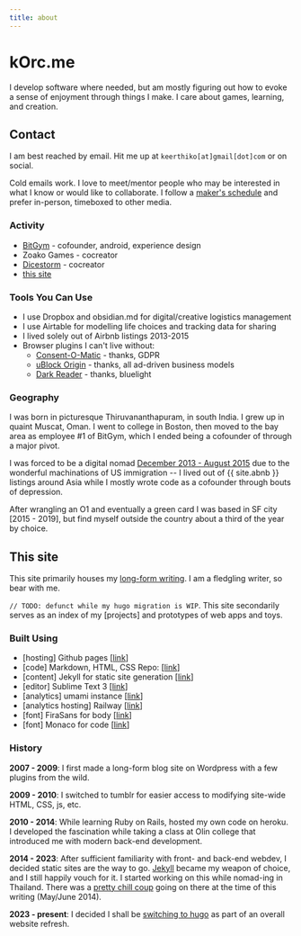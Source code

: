 ```yaml
---
title: about
---
```

# kOrc.me

I develop software where needed, but am mostly figuring out how to evoke a sense of enjoyment through things I make. I care about games, learning, and creation.

## Contact

I am best reached by email. Hit me up at `keerthiko[at]gmail[dot]com` or on social.

Cold emails work. I love to meet/mentor people who may be interested in what I know or would like to collaborate. I follow a [maker's schedule](http://paulgraham.com/makersschedule.html) and prefer in-person, timeboxed to other media.

### Activity

* [BitGym](https://www.bitgym.com) - cofounder, android, experience design
* Zoako Games - cocreator
* [Dicestorm](http://dicestormgame.com) - cocreator
* [this site](https://github.com/keerthik/keerthik.github.io/tree/hugo) 

### Tools You Can Use

* I use Dropbox and obsidian.md for digital/creative logistics management
* I use Airtable for modelling life choices and tracking data for sharing
* I lived solely out of Airbnb listings 2013-2015
* Browser plugins I can't live without:
	- [Consent-O-Matic](https://github.com/cavi-au/Consent-O-Matic) - thanks, GDPR
	- [uBlock Origin](https://github.com/gorhill/uBlock) - thanks, all ad-driven business models
	- [Dark Reader](https://github.com/darkreader/darkreader) - thanks, bluelight

### Geography
I was born in picturesque Thiruvananthapuram, in south India. I grew up in quaint Muscat, Oman. I went to college in Boston, then moved to the bay area as employee #1 of BitGym, which I ended being a cofounder of through a major pivot.

I was forced to be a digital nomad [December 2013 - August 2015](https://www.google.com/maps/d/u/0/viewer?mid=zQyPQn7ohRmA.kUSGhXjsO2xM) due to the wonderful machinations of US immigration -- I lived out of {{ site.abnb }} listings around Asia while I mostly wrote code as a cofounder through bouts of depression.

After wrangling an O1 and eventually a green card I was based in SF city [2015 - 2019], but find myself outside the country about a third of the year by choice.

## This site

This site primarily houses my [long-form writing](/essays). I am a fledgling writer, so bear with me. 

`// TODO: defunct while my hugo migration is WIP`.
This site secondarily serves as an index of my [projects] and prototypes of web apps and toys.


### Built Using

* \[hosting\] Github pages \[[link](http://pages.github.com)\]
* \[code\] Markdown, HTML, CSS Repo: \[[link](https://github.com/keerthik/keerthik.github.io)\]
* \[content\] Jekyll for static site generation \[[link](http://jekyllrb.com/)\]
* \[editor\] Sublime Text 3 \[[link](http://www.sublimetext.com/)\]
* \[analytics\] umami instance \[[link](https://umami.is/)\]
* \[analytics hosting\] Railway \[[link](https://railway.app/)\]
* \[font\] FiraSans for body \[[link](http://dev.carrois.com/fira-3-1/)\]
* \[font\] Monaco for code \[[link](https://github.com/todylu/monaco.ttf/)\]


### History

**2007 - 2009**: I first made a long-form blog site on Wordpress with a few plugins from the wild.

**2009 - 2010**: I switched to tumblr for easier access to modifying site-wide HTML, CSS, js, etc.

**2010 - 2014**: While learning Ruby on Rails, hosted my own code on heroku. I developed the fascination while taking a class at Olin college that introduced me with modern back-end development.

**2014 - 2023**: After sufficient familiarity with front- and back-end webdev, I decided static sites are the way to go. [Jekyll](http://jekyllrb.com/) became my weapon of choice, and I still happily vouch for it. I started working on this while nomad-ing in Thailand. There was a [pretty chill coup](http://en.wikipedia.org/wiki/2014_Thai_coup_d%27%C3%A9tat) going on there at the time of this writing (May/June 2014).

**2023 - present**: I decided I shall be [switching to hugo](/essays/2305_switchinghugo) as part of an overall website refresh.